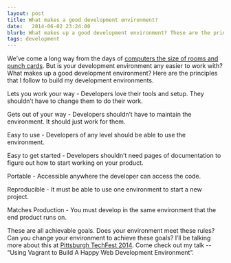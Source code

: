 ```yaml
---
layout: post
title: What makes a good development environment?
date:   2014-06-02 23:24:00
blurb: What makes up a good development environment? These are the principles that I follow to build my development environments.
tags: development
---
```


We’ve come a long way from the days of [computers the size of rooms and punch cards](http://hanselminutes.com/424/stories-of-computer-science-past-and-present-with-len-bass). But is your development environment any easier to work with? What makes up a good development environment? Here are the principles that I follow to build my development environments.

Lets you work your way - Developers love their tools and setup. They shouldn’t have to change them to do their work.

Gets out of your way - Developers shouldn’t have to maintain the environment. It should just work for them.

Easy to use - Developers of any level should be able to use the environment.

Easy to get started - Developers shouldn’t need pages of documentation to figure out how to start working on your product.

Portable - Accessible anywhere the developer can access the code.

Reproducible - It must be able to use one environment to start a new project.

Matches Production - You must develop in the same environment that the end product runs on.

These are all achievable goals. Does your environment meet these rules?  Can you change your environment to achieve these goals? I’ll be talking more about this at [Pittsburgh TechFest 2014](http://pghtechfest.com/). Come check out my talk -- “Using Vagrant to Build A Happy Web Development Environment”.
